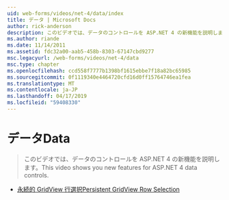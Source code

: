 ```yaml
---
uid: web-forms/videos/net-4/data/index
title: データ | Microsoft Docs
author: rick-anderson
description: このビデオでは、データのコントロールを ASP.NET 4 の新機能を説明します。
ms.author: riande
ms.date: 11/14/2011
ms.assetid: fdc32a00-aab5-458b-8303-67147cbd9277
msc.legacyurl: /web-forms/videos/net-4/data
msc.type: chapter
ms.openlocfilehash: ccd558f7777b1398bf1615ebbe7f18a82bc65985
ms.sourcegitcommit: 0f1119340e4464720cfd16d0ff15764746ea1fea
ms.translationtype: MT
ms.contentlocale: ja-JP
ms.lasthandoff: 04/17/2019
ms.locfileid: "59408330"
---
```

# <a name="data"></a><span data-ttu-id="fc7a1-103">データ</span><span class="sxs-lookup"><span data-stu-id="fc7a1-103">Data</span></span>

> <span data-ttu-id="fc7a1-104">このビデオでは、データのコントロールを ASP.NET 4 の新機能を説明します。</span><span class="sxs-lookup"><span data-stu-id="fc7a1-104">This video shows you new features for ASP.NET 4 data controls.</span></span>


- [<span data-ttu-id="fc7a1-105">永続的 GridView 行選択</span><span class="sxs-lookup"><span data-stu-id="fc7a1-105">Persistent GridView Row Selection</span></span>](aspnet-4-quick-hit-persistent-gridview-row-selection.md)
